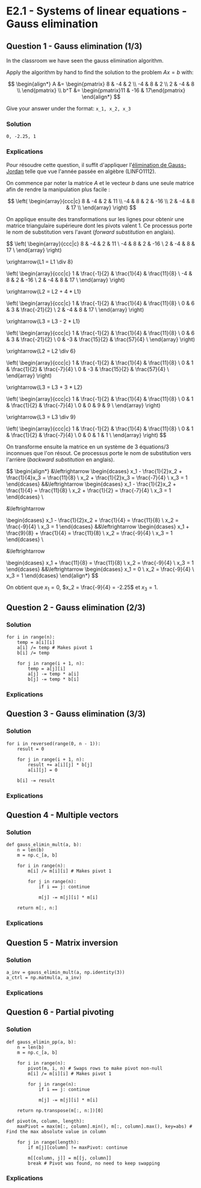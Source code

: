 # E2.1 - Systems of linear equations - Gauss elimination

## Question 1 - Gauss elimination (1/3)

In the classroom we have seen the gauss elimination algorithm.

Apply the algorithm by hand to find the solution to the problem $Ax = b$ with:

$$
\begin{align*}
A &= \begin{pmatrix}
    8 & -4 & 2 \\
    -4 & 8 & 2 \\
    2 & -4 & 8 \\
    \end{pmatrix} \\
b^T &= \begin{pmatrix}11 & -16 & 17\end{pmatrix}
\end{align*}
$$

Give your answer under the format: `x_1, x_2, x_3`

### Solution

```
0, -2.25, 1
```

### Explications

Pour résoudre cette question, il suffit d'appliquer l'[élimination de Gauss-Jordan](https://fr.wikipedia.org/wiki/%C3%89limination_de_Gauss-Jordan) telle que vue l'année passée en algèbre (LINFO1112).

On commence par noter la matrice $A$ et le vecteur $b$ dans une seule matrice afin de rendre la manipulation plus facile :

$$
\left(
\begin{array}{ccc|c}
8 & -4 & 2 & 11 \\
-4 & 8 & 2 & -16 \\
2 & -4 & 8 & 17 \\
\end{array}
\right)
$$

On applique ensuite des transformations sur les lignes pour obtenir une matrice triangulaire supérieure dont les pivots valent 1. Ce processus porte le nom de substitution vers l'avant (*forward substitution* en anglais).

$$
\left(
\begin{array}{ccc|c}
8 & -4 & 2 & 11 \\
-4 & 8 & 2 & -16 \\
2 & -4 & 8 & 17 \\
\end{array}
\right)

\xrightarrow{L1 = L1 \div 8}

\left(
\begin{array}{ccc|c}
1 & \frac{-1}{2} & \frac{1}{4} & \frac{11}{8} \\
-4 & 8 & 2 & -16 \\
2 & -4 & 8 & 17 \\
\end{array}
\right)

\xrightarrow{L2 = L2 + 4 * L1}

\left(
\begin{array}{ccc|c}
1 & \frac{-1}{2} & \frac{1}{4} & \frac{11}{8} \\
0 & 6 & 3 & \frac{-21}{2} \\
2 & -4 & 8 & 17 \\
\end{array}
\right)

\xrightarrow{L3 = L3 - 2 * L1}

\left(
\begin{array}{ccc|c}
1 & \frac{-1}{2} & \frac{1}{4} & \frac{11}{8} \\
0 & 6 & 3 & \frac{-21}{2} \\
0 & -3 & \frac{15}{2} & \frac{57}{4} \\
\end{array}
\right)

\xrightarrow{L2 = L2 \div 6}

\left(
\begin{array}{ccc|c}
1 & \frac{-1}{2} & \frac{1}{4} & \frac{11}{8} \\
0 & 1 & \frac{1}{2} & \frac{-7}{4} \\
0 & -3 & \frac{15}{2} & \frac{57}{4} \\
\end{array}
\right)

\xrightarrow{L3 = L3 + 3 * L2}

\left(
\begin{array}{ccc|c}
1 & \frac{-1}{2} & \frac{1}{4} & \frac{11}{8} \\
0 & 1 & \frac{1}{2} & \frac{-7}{4} \\
0 & 0 & 9 & 9 \\
\end{array}
\right)

\xrightarrow{L3 = L3 \div 9}

\left(
\begin{array}{ccc|c}
1 & \frac{-1}{2} & \frac{1}{4} & \frac{11}{8} \\
0 & 1 & \frac{1}{2} & \frac{-7}{4} \\
0 & 0 & 1 & 1 \\
\end{array}
\right)
$$

On transforme ensuite la matrice en un système de 3 équations/3 inconnues que l'on résout. Ce processus porte le nom de substitution vers l'arrière (*backward substitution* en anglais).

$$
\begin{align*}
&\leftrightarrow
\begin{dcases}
x_1 - \frac{1}{2}x_2 + \frac{1}{4}x_3 = \frac{11}{8} \\
x_2 + \frac{1}{2}x_3 = \frac{-7}{4} \\
x_3 = 1
\end{dcases}
&&\leftrightarrow
\begin{dcases}
x_1 - \frac{1}{2}x_2 + \frac{1}{4} = \frac{11}{8} \\
x_2 + \frac{1}{2} = \frac{-7}{4} \\
x_3 = 1
\end{dcases} \\

&\leftrightarrow

\begin{dcases}
x_1 - \frac{1}{2}x_2 + \frac{1}{4} = \frac{11}{8} \\
x_2 = \frac{-9}{4} \\
x_3 = 1
\end{dcases}
&&\leftrightarrow
\begin{dcases}
x_1 + \frac{9}{8} + \frac{1}{4} = \frac{11}{8} \\
x_2 = \frac{-9}{4} \\
x_3 = 1
\end{dcases} \\

&\leftrightarrow

\begin{dcases}
x_1 + \frac{11}{8} = \frac{11}{8} \\
x_2 = \frac{-9}{4} \\
x_3 = 1
\end{dcases}
&&\leftrightarrow
\begin{dcases}
x_1 = 0 \\
x_2 = \frac{-9}{4} \\
x_3 = 1
\end{dcases}
\end{align*}
$$

On obtient que $x_1 = 0$, $x_2 = \frac{-9}{4} = -2.25$ et $x_3 = 1$.

## Question 2 - Gauss elimination (2/3)

### Solution

```py:line-numbers
for i in range(n):
    temp = a[i][i]
    a[i] /= temp # Makes pivot 1
    b[i] /= temp

    for j in range(i + 1, n):
        temp = a[j][i]
        a[j] -= temp * a[i]
        b[j] -= temp * b[i]
```

### Explications

## Question 3 - Gauss elimination (3/3)

### Solution

```py:line-numbers
for i in reversed(range(0, n - 1)):
    result = 0

    for j in range(i + 1, n):
        result += a[i][j] * b[j]
        a[i][j] = 0

    b[i] -= result
```

### Explications

## Question 4 - Multiple vectors

### Solution

```py:line-numbers
def gauss_elimin_mult(a, b):
    n = len(b)
    m = np.c_[a, b]

    for i in range(n):
        m[i] /= m[i][i] # Makes pivot 1

        for j in range(n):
            if i == j: continue

            m[j] -= m[j][i] * m[i]

    return m[:, n:]
```

### Explications

## Question 5 - Matrix inversion

### Solution

```py:line-numbers
a_inv = gauss_elimin_mult(a, np.identity(3))
a_ctrl = np.matmul(a, a_inv)
```

### Explications

## Question 6 - Partial pivoting

### Solution

```py:line-numbers
def gauss_elimin_pp(a, b):
    n = len(b)
    m = np.c_[a, b]

    for i in range(n):
        pivot(m, i, n) # Swaps rows to make pivot non-null
        m[i] /= m[i][i] # Makes pivot 1

        for j in range(n):
            if i == j: continue

            m[j] -= m[j][i] * m[i]

    return np.transpose(m[:, n:])[0]

def pivot(m, column, length):
    maxPivot = max(m[:, column].min(), m[:, column].max(), key=abs) # Find the max absolute value in column

    for j in range(length):
        if m[j][column] != maxPivot: continue

        m[[column, j]] = m[[j, column]]
        break # Pivot was found, no need to keep swapping
```

### Explications